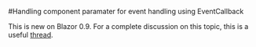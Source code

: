 #Handling component paramater for event handling using EventCallback<T>

This is new on Blazor 0.9. For a complete discussion on this topic, this is a useful [thread](https://github.com/aspnet/AspNetCore/issues/6351).